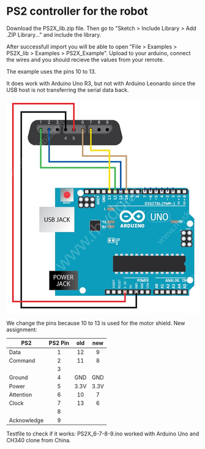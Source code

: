 # PS2 controller for the robot

Download the PS2X_lib.zip file. Then go to "Sketch > Include Library > Add .ZIP Library..." and include the library.

After successfull import you will be able to open "File > Examples > PS2X_lib > Examples > PS2X_Example". Upload to your arduino, connect the wires and you should recieve the values from your remote.

The example uses the pins 10 to 13.

It does work with Arduino Uno R3, but not with Arduino Leonardo since the USB host is not transferring the serial data back.

![Connection](ps2_arduino_test.jpg)

We change the pins because 10 to 13 is used for the motor shield. New assignment:

| PS2         | PS2 Pin |  old |  new |
|-------------|:-------:|:----:|:----:|
| Data        |    1    |  12  |   9  |
| Command     |    2    |  11  |   8  |
|             |    3    |      |      |
| Ground      |    4    |  GND |  GND |
| Power       |    5    | 3.3V | 3.3V |
| Attention   |    6    |  10  |   7  |
| Clock       |    7    |  13  |   6  |
|             |    8    |      |      |
| Acknowledge |    9    |      |      |

Testfile to check if it works: PS2X_6-7-8-9.ino worked with Arduino Uno and CH340 clone from China.
